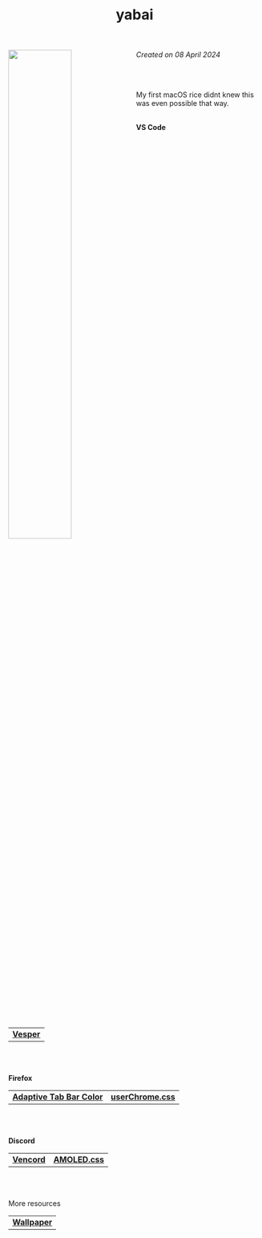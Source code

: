<h1 align="center"> yabai <br><br> </h1>
<img width="50%" align="left" src="https://github.com/0PandaDEV/dotfiles/tree/main/assets/showcase.png">

<h6><i>Created on 08 April 2024</i></h6><br>
<p>
  My first macOS rice didnt knew this was even possible that way.
  
  <br>
  <br>

  **VS Code**

  <table><tr><td>
        <a href="https://marketplace.visualstudio.com/items?itemName=raunofreiberg.vesper"> <b>Vesper</b> </a>
  </td></tr></table>

  <br>
  <br>

  **Firefox**

  <table>
    <tr>
      <td>
        <a href="https://addons.mozilla.org/en-US/firefox/addon/adaptive-tab-bar-colour/"> <b>Adaptive Tab Bar Color</b> </a>
      </td>
      <td>
        <a href="https://github.com/0PandaDEV/dotfiles/tree/main/MacOS/yabai/userChrome.css"> <b>userChrome.css</b> </a>
      </td>
    </tr>
  </table>

  <br>
  <br>

  **Discord**

  <table>
    <tr>
      <td>
        <a href="https://vencord.dev"> <b>Vencord</b> </a>
      </td>
      <td>
        <a href="https://gist.githubusercontent.com/0PandaDEV/d70f9e9f870497d4ad2bcdc2d7f1a4fb/raw/b09c7ee9726c99485cee367187b5008608cea67e/AMOLED.theme.css"> <b>AMOLED.css</b> </a>
      </td>
    </tr>
  </table>

  <br>
  <br>

  More resources

  <table><tr><td>
        <a href="https://twitter.com/javilopen/status/1765784258335895685"> <b>Wallpaper</b> </a>
  </td></tr></table>
</p>

